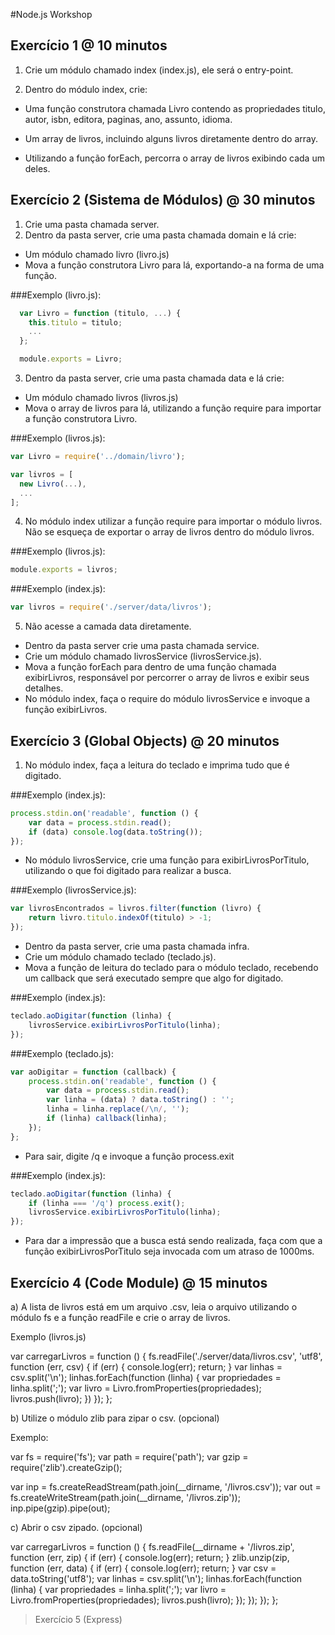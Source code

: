 #Node.js Workshop

## Exercício 1 @ 10 minutos

1. Crie um módulo chamado index (index.js), ele será o entry-point.

2. Dentro do módulo index, crie:

* Uma função construtora chamada Livro contendo as propriedades titulo, autor, isbn, editora, paginas, ano, assunto, idioma.

* Um array de livros, incluindo alguns livros diretamente dentro do array.

* Utilizando a função forEach, percorra o array de livros exibindo cada um deles.

## Exercício 2 (Sistema de Módulos) @ 30 minutos

1. Crie uma pasta chamada server.
2. Dentro da pasta server, crie uma pasta chamada domain e lá crie:

* Um módulo chamado livro (livro.js)
* Mova a função construtora Livro para lá, exportando-a na forma de uma função.

###Exemplo (livro.js):

```javascript
  var Livro = function (titulo, ...) {
	this.titulo = titulo;
	...
  }; 

  module.exports = Livro;
```

3. Dentro da pasta server, crie uma pasta chamada data e lá crie:

* Um módulo chamado livros (livros.js)
* Mova o array de livros para lá, utilizando a função require para importar a função construtora Livro.

###Exemplo (livros.js):

```javascript
var Livro = require('../domain/livro');

var livros = [
  new Livro(...),
  ...
];
```

4. No módulo index utilizar a função require para importar o módulo livros. Não se esqueça de exportar o array de livros dentro do módulo livros.

###Exemplo (livros.js):

```javascript
module.exports = livros;
```

###Exemplo (index.js):

```javascript
var livros = require('./server/data/livros');
```

5. Não acesse a camada data diretamente.

* Dentro da pasta server crie uma pasta chamada service.
* Crie um módulo chamado livrosService (livrosService.js).
* Mova a função forEach para dentro de uma função chamada exibirLivros, responsável por percorrer o array de livros e exibir seus detalhes.
* No módulo index, faça o require do módulo livrosService e invoque a função exibirLivros.

## Exercício 3 (Global Objects) @ 20 minutos


1. No módulo index, faça a leitura do teclado e imprima tudo que é digitado.

###Exemplo (index.js):

```javascript
process.stdin.on('readable', function () {
	var data = process.stdin.read();
	if (data) console.log(data.toString());
});
```

* No módulo livrosService, crie uma função para exibirLivrosPorTitulo, utilizando o que foi digitado para realizar a busca.

###Exemplo (livrosService.js):

```javascript
var livrosEncontrados = livros.filter(function (livro) {
	return livro.titulo.indexOf(titulo) > -1;
});
```

* Dentro da pasta server, crie uma pasta chamada infra.
* Crie um módulo chamado teclado (teclado.js).
* Mova a função de leitura do teclado para o módulo teclado, recebendo um callback que será executado sempre que algo for digitado.

###Exemplo (index.js):

```javascript
teclado.aoDigitar(function (linha) {
	livrosService.exibirLivrosPorTitulo(linha);
});
```

###Exemplo (teclado.js):

```javascript
var aoDigitar = function (callback) {
	process.stdin.on('readable', function () {
		var data = process.stdin.read();
		var linha = (data) ? data.toString() : '';
		linha = linha.replace(/\n/, '');
		if (linha) callback(linha);
	});
};
```

* Para sair, digite /q e invoque a função process.exit

###Exemplo (index.js):

```javascript
teclado.aoDigitar(function (linha) {
	if (linha === '/q') process.exit();
	livrosService.exibirLivrosPorTitulo(linha);
});
```

* Para dar a impressão que a busca está sendo realizada, faça com que a função exibirLivrosPorTitulo seja invocada com um atraso de 1000ms.

## Exercício 4 (Code Module) @ 15 minutos

a) A lista de livros está em um arquivo .csv, leia o arquivo utilizando o módulo fs e a função readFile e crie o array de livros.

Exemplo (livros.js)

var carregarLivros = function () {
	fs.readFile('./server/data/livros.csv', 'utf8', function (err, csv) {
		if (err) {
			console.log(err);
			return;
		}
		var linhas = csv.split('\n');
		linhas.forEach(function (linha) {
			var propriedades = linha.split(';');
			var livro = Livro.fromProperties(propriedades);
			livros.push(livro);
		})
	});
};

b) Utilize o módulo zlib para zipar o csv. (opcional)

Exemplo:

var fs = require('fs');
var path = require('path');
var gzip = require('zlib').createGzip();
  
var inp = fs.createReadStream(path.join(__dirname, '/livros.csv'));
var out = fs.createWriteStream(path.join(__dirname, '/livros.zip'));
inp.pipe(gzip).pipe(out);

c) Abrir o csv zipado. (opcional)

var carregarLivros = function () {
	fs.readFile(__dirname + '/livros.zip', function (err, zip) {
		if (err) {
			console.log(err);
			return;
		}
		zlib.unzip(zip, function (err, data) {
			if (err) {
				console.log(err);
				return;
			}
			var csv = data.toString('utf8');
			var linhas = csv.split('\n');
			linhas.forEach(function (linha) {
				var propriedades = linha.split(';');
				var livro = Livro.fromProperties(propriedades);
				livros.push(livro);
			});
		});
	});
};

> Exercício 5 (Express)

